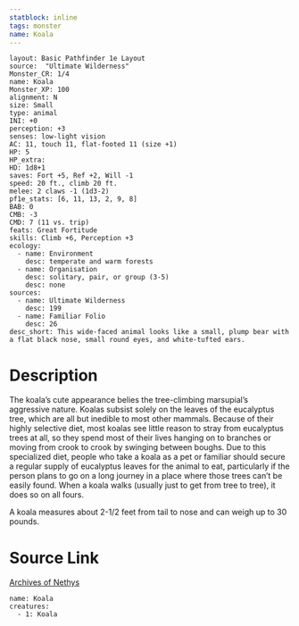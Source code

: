 ```yaml
---
statblock: inline
tags: monster
name: Koala
---
```

```statblock
layout: Basic Pathfinder 1e Layout
source:  "Ultimate Wilderness"
Monster_CR: 1/4
name: Koala
Monster_XP: 100
alignment: N
size: Small
type: animal
INI: +0
perception: +3
senses: low-light vision
AC: 11, touch 11, flat-footed 11 (size +1)
HP: 5
HP_extra: 
HD: 1d8+1
saves: Fort +5, Ref +2, Will -1
speed: 20 ft., climb 20 ft.
melee: 2 claws -1 (1d3-2)
pf1e_stats: [6, 11, 13, 2, 9, 8]
BAB: 0
CMB: -3
CMD: 7 (11 vs. trip)
feats: Great Fortitude
skills: Climb +6, Perception +3
ecology:
  - name: Environment
    desc: temperate and warm forests
  - name: Organisation
    desc: solitary, pair, or group (3-5)
    desc: none
sources:
  - name: Ultimate Wilderness
    desc: 199
  - name: Familiar Folio
    desc: 26
desc_short: This wide-faced animal looks like a small, plump bear with a flat black nose, small round eyes, and white-tufted ears.
```
# Description
The koala’s cute appearance belies the tree-climbing marsupial’s aggressive nature. Koalas subsist solely on the leaves of the eucalyptus tree, which are all but inedible to most other mammals. Because of their highly selective diet, most koalas see little reason to stray from eucalyptus trees at all, so they spend most of their lives hanging on to branches or moving from crook to crook by swinging between boughs. Due to this specialized diet, people who take a koala as a pet or familiar should secure a regular supply of eucalyptus leaves for the animal to eat, particularly if the person plans to go on a long journey in a place where those trees can’t be easily found. When a koala walks (usually just to get from tree to tree), it does so on all fours.

 A koala measures about 2-1/2 feet from tail to nose and can weigh up to 30 pounds.
# Source Link
[Archives of Nethys](https://aonprd.com/MonsterDisplay.aspx?ItemName=Koala)
```encounter-table
name: Koala
creatures:
  - 1: Koala
```
